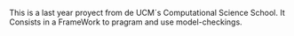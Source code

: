 This is a last year proyect from de UCM´s Computational Science School. It Consists in a FrameWork to pragram and use model-checkings.